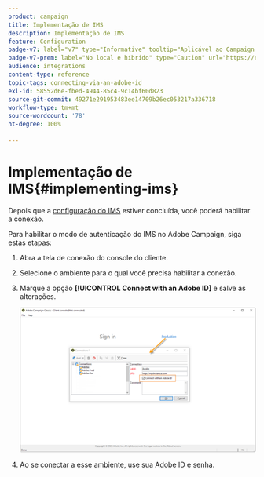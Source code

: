 ```yaml
---
product: campaign
title: Implementação de IMS
description: Implementação de IMS
feature: Configuration
badge-v7: label="v7" type="Informative" tooltip="Aplicável ao Campaign Classic v7"
badge-v7-prem: label="No local e híbrido" type="Caution" url="https://experienceleague.adobe.com/docs/campaign-classic/using/installing-campaign-classic/architecture-and-hosting-models/hosting-models-lp/hosting-models.html?lang=pt-BR" tooltip="Aplica-se somente a implantações locais e híbridas"
audience: integrations
content-type: reference
topic-tags: connecting-via-an-adobe-id
exl-id: 58552d6e-fbed-4944-85c4-9c14bf60d823
source-git-commit: 49271e291953483ee14709b26ec053217a336718
workflow-type: tm+mt
source-wordcount: '78'
ht-degree: 100%

---
```


# Implementação de IMS{#implementing-ims}

Depois que a [configuração do IMS](configuring-ims.md) estiver concluída, você poderá habilitar a conexão.

Para habilitar o modo de autenticação do IMS no Adobe Campaign, siga estas etapas:

1. Abra a tela de conexão do console do cliente.
1. Selecione o ambiente para o qual você precisa habilitar a conexão.
1. Marque a opção **[!UICONTROL Connect with an Adobe ID]** e salve as alterações.

   ![](assets/ims_1.png)

1. Ao se conectar a esse ambiente, use sua Adobe ID e senha.
